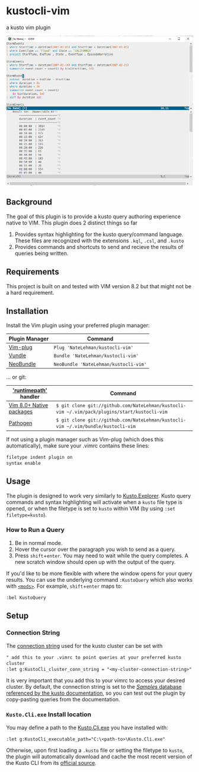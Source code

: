 # kustocli-vim
a kusto vim plugin

![screenshot-of-kustocli-vim](https://github.com/NateLehman/kustocli-vim/blob/25fc1101732304cf8a5e069890bcbfc05408c228/media/kustocli-vim.example.png)

## Background
The goal of this plugin is to provide a kusto query authoring experience native to VIM. This plugin does 2 distinct things so far

1. Provides syntax highlighting for the kusto query/command language. These files are recognized with the extensions `.kql`, `.csl`, and `.kusto`
2. Provides commands and shortcuts to send and recieve the results of queries being written.

## Requirements
This project is built on and tested with VIM version 8.2 but that might not be a hard requirement.

## Installation
Install the Vim plugin using your preferred plugin manager:

| Plugin Manager                                       | Command                                                                              |
|------------------------------------------------------|--------------------------------------------------------------------------------------|
| [Vim-plug](https://github.com/junegunn/vim-plug)     | `Plug 'NateLehman/kustocli-vim'`                                                     |
| [Vundle](https://github.com/gmarik/vundle)           | `Bundle 'NateLehman/kustocli-vim'`                                                   |
| [NeoBundle](https://github.com/Shougo/neobundle.vim) | `NeoBundle 'NateLehman/kustocli-vim'`                                                |

... or git:

| ['runtimepath'](http://vimhelp.appspot.com/options.txt.html#%27runtimepath%27) handler | Command                                            |
|------------------------------------------------------|--------------------------------------------------------------------------------------|
| [Vim 8.0+ Native packages](http://vimhelp.appspot.com/repeat.txt.html#packages) | `$ git clone git://github.com/NateLehman/kustocli-vim ~/.vim/pack/plugins/start/kustocli-vim` |
| [Pathogen](https://github.com/tpope/vim-pathogen)    | `$ git clone git://github.com/NateLehman/kustocli-vim ~/.vim/bundle/kustocli-vim`     |

If not using a plugin manager such as Vim-plug (which does this automatically), make sure your .vimrc contains these lines:

```vim
filetype indent plugin on
syntax enable
```

## Usage
The plugin is designed to work very similarly to [Kusto.Explorer](https://docs.microsoft.com/en-us/azure/data-explorer/kusto/tools/kusto-explorer). Kusto query commands and syntax highlighting will activate when a `kusto` file type is opened, or when the filetype is set to `kusto` within VIM (by using `:set filetype=kusto`).

### How to Run a Query
1. Be in normal mode.
2. Hover the cursor over the paragraph you wish to send as a query.
3. Press `shift`+`enter`. You may need to wait while the query completes. A new scratch window should open up with the output of the query.

If you'd like to be more flexible with where the window opens for your query results. You can use the underlying command `:KustoQuery` which also works with [`<mods>`](https://vimhelp.org/map.txt.html#%3Cmods%3E). For example, `shift`+`enter` maps to:

```vim
:bel KustoQuery
```
## Setup
### Connection String
The [connection string](https://docs.microsoft.com/en-us/azure/data-explorer/kusto/api/connection-strings/kusto) used for the kusto cluster can be set with
```vim
" add this to your .vimrc to point queries at your preferred kusto cluster
:let g:KustoCli_cluster_conn_string = "<my-cluster-connection-string>"
```
It is very important that you add this to your vimrc to access your desired cluster. By default, the connection string is set to the [_Samples_ database referenced by the kusto documentation](https://docs.microsoft.com/en-us/azure/data-explorer/kusto/query/samples?pivots=azuredataexplorer), so you can test out the plugin by copy-pasting queries from the documentation.

### `Kusto.Cli.exe` Install location
You may define a path to the [Kusto.Cli.exe](https://docs.microsoft.com/en-us/azure/data-explorer/kusto/tools/kusto-cli) you have installed with:
```vim
:let g:KustoCli_executable_path="C:\<path-to>\Kusto.Cli.exe"
```
Otherwise, upon first loading a `.kusto` file or setting the filetype to `kusto`, the plugin will automatically download and cache the most recent version of the Kusto CLI from its [official source](https://www.nuget.org/packages/Microsoft.Azure.Kusto.Tools/).
